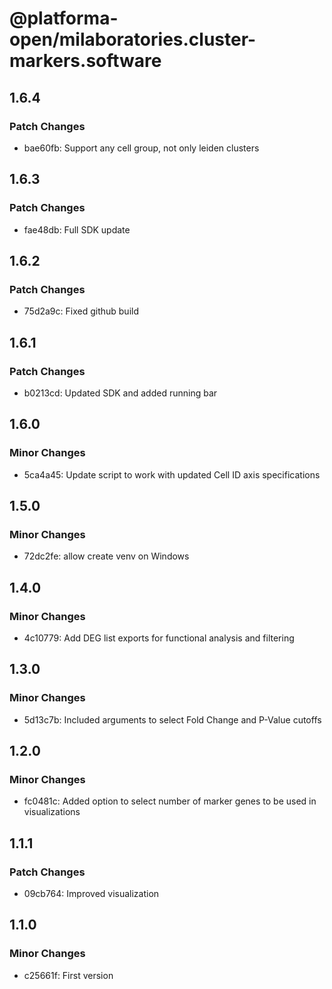 # @platforma-open/milaboratories.cluster-markers.software

## 1.6.4

### Patch Changes

- bae60fb: Support any cell group, not only leiden clusters

## 1.6.3

### Patch Changes

- fae48db: Full SDK update

## 1.6.2

### Patch Changes

- 75d2a9c: Fixed github build

## 1.6.1

### Patch Changes

- b0213cd: Updated SDK and added running bar

## 1.6.0

### Minor Changes

- 5ca4a45: Update script to work with updated Cell ID axis specifications

## 1.5.0

### Minor Changes

- 72dc2fe: allow create venv on Windows

## 1.4.0

### Minor Changes

- 4c10779: Add DEG list exports for functional analysis and filtering

## 1.3.0

### Minor Changes

- 5d13c7b: Included arguments to select Fold Change and P-Value cutoffs

## 1.2.0

### Minor Changes

- fc0481c: Added option to select number of marker genes to be used in visualizations

## 1.1.1

### Patch Changes

- 09cb764: Improved visualization

## 1.1.0

### Minor Changes

- c25661f: First version
